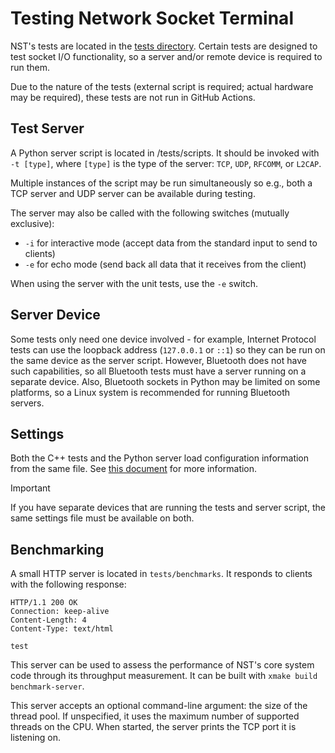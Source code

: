 # Testing Network Socket Terminal

NST's tests are located in the [tests directory](/tests). Certain tests are designed to test socket I/O functionality, so a server and/or remote device is required to run them.

Due to the nature of the tests (external script is required; actual hardware may be required), these tests are not run in GitHub Actions.

## Test Server

A Python server script is located in /tests/scripts. It should be invoked with `-t [type]`, where `[type]` is the type of the server: `TCP`, `UDP`, `RFCOMM`, or `L2CAP`.

Multiple instances of the script may be run simultaneously so e.g., both a TCP server and UDP server can be available during testing.

The server may also be called with the following switches (mutually exclusive):

- `-i` for interactive mode (accept data from the standard input to send to clients)
- `-e` for echo mode (send back all data that it receives from the client)

When using the server with the unit tests, use the `-e` switch.

## Server Device

Some tests only need one device involved - for example, Internet Protocol tests can use the loopback address (`127.0.0.1` or `::1`) so they can be run on the same device as the server script. However, Bluetooth does not have such capabilities, so all Bluetooth tests must have a server running on a separate device. Also, Bluetooth sockets in Python may be limited on some platforms, so a Linux system is recommended for running Bluetooth servers.

## Settings

Both the C++ tests and the Python server load configuration information from the same file. See [this document](/tests/settings/readme.md) for more information.

> [!IMPORTANT]
> If you have separate devices that are running the tests and server script, the same settings file must be available on both.

## Benchmarking

A small HTTP server is located in `tests/benchmarks`. It responds to clients with the following response:

```text
HTTP/1.1 200 OK
Connection: keep-alive
Content-Length: 4
Content-Type: text/html

test
```

This server can be used to assess the performance of NST's core system code through its throughput measurement. It can be built with `xmake build benchmark-server`.

This server accepts an optional command-line argument: the size of the thread pool. If unspecified, it uses the maximum number of supported threads on the CPU. When started, the server prints the TCP port it is listening on.
